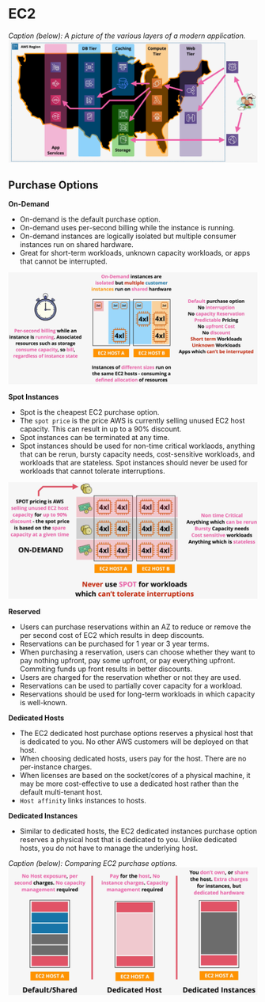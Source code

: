 # EC2

*Caption (below): A picture of the various layers of a modern application.*
![Application Architecture](../static/images/apparchitecture.png)

## Purchase Options

**On-Demand**

- On-demand is the default purchase option.
- On-demand uses per-second billing while the instance is running.
- On-demand instances are logically isolated but multiple consumer instances run on shared hardware.
- Great for short-term workloads, unknown capacity workloads, or apps that cannot be interrupted.

![EC2 Purchase Options - On Demand](../static/images/ec2_purchaseoption_ondemand.png)

**Spot Instances**

- Spot is the cheapest EC2 purchase option.
- The `spot price` is the price AWS is currently selling unused EC2 host capacity. This can result in up to a 90% discount.
- Spot instances can be terminated at any time.
- Spot instances should be used for non-time critical worklaods, anything that can be rerun, bursty capacity needs, cost-sensitive workloads, and workloads that are stateless. Spot instances should never be used for workloads that cannot tolerate interruptions.

![EC2 Purchase Options - On Demand](../static/images/ec2_purchaseoption_spot.png)

**Reserved**

- Users can purchase reservations within an AZ to reduce or remove the per second cost of EC2 which results in deep discounts.
- Reservations can be purchased for 1 year or 3 year terms.
- When purchasing a reservation, users can choose whether they want to pay nothing upfront, pay some upfront, or pay everything upfront. Commiting funds up front results in better discounts.
- Users are charged for the reservation whether or not they are used.
- Reservations can be used to partially cover capacity for a workload.
- Reservations should be used for long-term workloads in which capacity is well-known.

**Dedicated Hosts**

- The EC2 dedicated host purchase options reserves a physical host that is dedicated to you. No other AWS customers will be deployed on that host.
- When choosing dedicated hosts, users pay for the host. There are no per-instance charges.
- When licenses are based on the socket/cores of a physical machine, it may be more cost-effective to use a dedicated host rather than the default multi-tenant host.
- `Host affinity` links instances to hosts.

**Dedicated Instances**

- Similar to dedicated hosts, the EC2 dedicated instances purchase option reserves a physical host that is dedicated to you. Unlike dedicated hosts, you do not have to manage the underlying host.

*Caption (below): Comparing EC2 purchase options.*
![EC2 Purchase Options](../static/images/ec2_purchaseoption_compare.png)